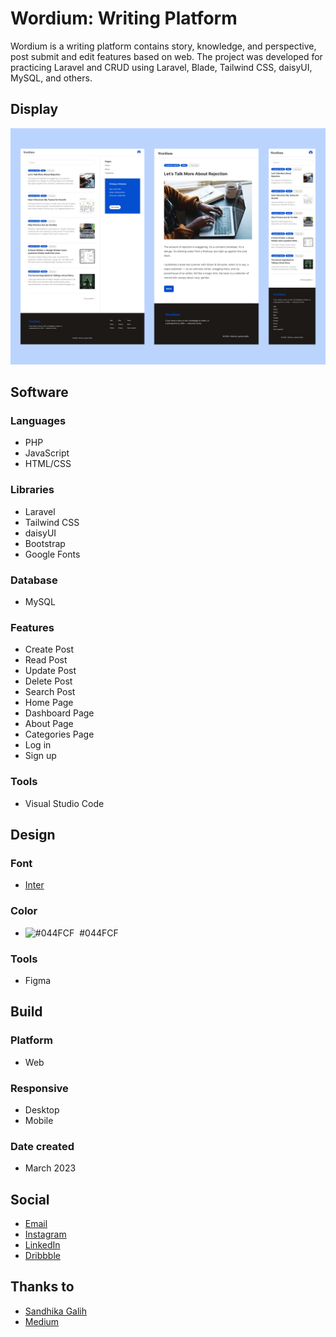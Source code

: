 # Wordium: Writing Platform
Wordium is a writing platform contains story, knowledge, and perspective, post submit and edit features based on web. The project was developed for practicing Laravel and CRUD using Laravel, Blade, Tailwind CSS, daisyUI, MySQL, and others.

## Display
![Display](https://raw.githubusercontent.com/luqmanherifa/luqman-herifa-personal-portfolio-v2/main/src/images/web_wordium.png)

## Software
### Languages
  - PHP
  - JavaScript
  - HTML/CSS

### Libraries
  - Laravel
  - Tailwind CSS
  - daisyUI
  - Bootstrap
  - Google Fonts

### Database
  - MySQL

### Features
  - Create Post
  - Read Post
  - Update Post
  - Delete Post
  - Search Post
  - Home Page
  - Dashboard Page
  - About Page
  - Categories Page
  - Log in
  - Sign up

### Tools
  - Visual Studio Code

## Design
### Font
  - [Inter](https://fonts.google.com/specimen/Inter)

### Color
  - ![#044FCF](https://placehold.co/20x20/044FCF/044FCF.png)  #044FCF

### Tools
  - Figma

## Build
### Platform
  - Web

### Responsive
  - Desktop
  - Mobile

### Date created
  - March 2023

## Social
  - [Email](mailto:luqmanherifa@gmail.com)
  - [Instagram](https://www.instagram.com/luqmanherifa)
  - [LinkedIn](https://www.linkedin.com/in/luqmanherifa)
  - [Dribbble](https://dribbble.com/luqmanherifa)

## Thanks to
  - [Sandhika Galih](https://www.youtube.com/@sandhikagalihWPU)
  - [Medium](https://medium.com)
